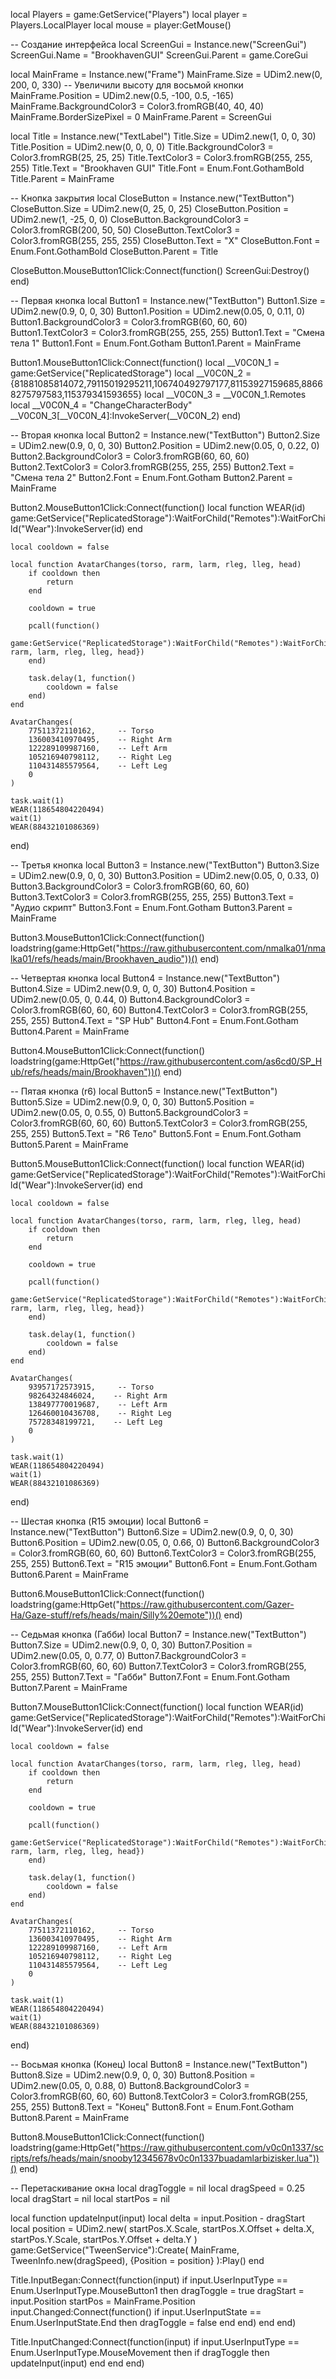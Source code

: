 local Players = game:GetService("Players")
local player = Players.LocalPlayer
local mouse = player:GetMouse()

-- Создание интерфейса
local ScreenGui = Instance.new("ScreenGui")
ScreenGui.Name = "BrookhavenGUI"
ScreenGui.Parent = game.CoreGui

local MainFrame = Instance.new("Frame")
MainFrame.Size = UDim2.new(0, 200, 0, 330)  -- Увеличили высоту для восьмой кнопки
MainFrame.Position = UDim2.new(0.5, -100, 0.5, -165)
MainFrame.BackgroundColor3 = Color3.fromRGB(40, 40, 40)
MainFrame.BorderSizePixel = 0
MainFrame.Parent = ScreenGui

local Title = Instance.new("TextLabel")
Title.Size = UDim2.new(1, 0, 0, 30)
Title.Position = UDim2.new(0, 0, 0, 0)
Title.BackgroundColor3 = Color3.fromRGB(25, 25, 25)
Title.TextColor3 = Color3.fromRGB(255, 255, 255)
Title.Text = "Brookhaven GUI"
Title.Font = Enum.Font.GothamBold
Title.Parent = MainFrame

-- Кнопка закрытия
local CloseButton = Instance.new("TextButton")
CloseButton.Size = UDim2.new(0, 25, 0, 25)
CloseButton.Position = UDim2.new(1, -25, 0, 0)
CloseButton.BackgroundColor3 = Color3.fromRGB(200, 50, 50)
CloseButton.TextColor3 = Color3.fromRGB(255, 255, 255)
CloseButton.Text = "X"
CloseButton.Font = Enum.Font.GothamBold
CloseButton.Parent = Title

CloseButton.MouseButton1Click:Connect(function()
    ScreenGui:Destroy()
end)

-- Первая кнопка
local Button1 = Instance.new("TextButton")
Button1.Size = UDim2.new(0.9, 0, 0, 30)
Button1.Position = UDim2.new(0.05, 0, 0.11, 0)
Button1.BackgroundColor3 = Color3.fromRGB(60, 60, 60)
Button1.TextColor3 = Color3.fromRGB(255, 255, 255)
Button1.Text = "Смена тела 1"
Button1.Font = Enum.Font.Gotham
Button1.Parent = MainFrame

Button1.MouseButton1Click:Connect(function()
    local __V0C0N_1 = game:GetService("ReplicatedStorage")
    local __V0C0N_2 = {81881085814072,79115019295211,106740492797177,81153927159685,88668275797583,115379341593655}
    local __V0C0N_3 = __V0C0N_1.Remotes
    local __V0C0N_4 = "ChangeCharacterBody"
    __V0C0N_3[__V0C0N_4]:InvokeServer(__V0C0N_2)
end)

-- Вторая кнопка
local Button2 = Instance.new("TextButton")
Button2.Size = UDim2.new(0.9, 0, 0, 30)
Button2.Position = UDim2.new(0.05, 0, 0.22, 0)
Button2.BackgroundColor3 = Color3.fromRGB(60, 60, 60)
Button2.TextColor3 = Color3.fromRGB(255, 255, 255)
Button2.Text = "Смена тела 2"
Button2.Font = Enum.Font.Gotham
Button2.Parent = MainFrame

Button2.MouseButton1Click:Connect(function()
    local function WEAR(id)
        game:GetService("ReplicatedStorage"):WaitForChild("Remotes"):WaitForChild("Wear"):InvokeServer(id)
    end

    local cooldown = false

    local function AvatarChanges(torso, rarm, larm, rleg, lleg, head)
        if cooldown then
            return
        end

        cooldown = true

        pcall(function()
            game:GetService("ReplicatedStorage"):WaitForChild("Remotes"):WaitForChild("ChangeCharacterBody"):InvokeServer({torso, rarm, larm, rleg, lleg, head})
        end)

        task.delay(1, function()
            cooldown = false
        end)
    end

    AvatarChanges(
        77511372110162,     -- Torso
        136003410970495,    -- Right Arm
        122289109987160,    -- Left Arm
        105216940798112,    -- Right Leg
        110431485579564,    -- Left Leg
        0                 
    )

    task.wait(1)
    WEAR(118654804220494)
    wait(1)
    WEAR(88432101086369)
end)

-- Третья кнопка
local Button3 = Instance.new("TextButton")
Button3.Size = UDim2.new(0.9, 0, 0, 30)
Button3.Position = UDim2.new(0.05, 0, 0.33, 0)
Button3.BackgroundColor3 = Color3.fromRGB(60, 60, 60)
Button3.TextColor3 = Color3.fromRGB(255, 255, 255)
Button3.Text = "Аудио скрипт"
Button3.Font = Enum.Font.Gotham
Button3.Parent = MainFrame

Button3.MouseButton1Click:Connect(function()
    loadstring(game:HttpGet("https://raw.githubusercontent.com/nmalka01/nmalka01/refs/heads/main/Brookhaven_audio"))()
end)

-- Четвертая кнопка
local Button4 = Instance.new("TextButton")
Button4.Size = UDim2.new(0.9, 0, 0, 30)
Button4.Position = UDim2.new(0.05, 0, 0.44, 0)
Button4.BackgroundColor3 = Color3.fromRGB(60, 60, 60)
Button4.TextColor3 = Color3.fromRGB(255, 255, 255)
Button4.Text = "SP Hub"
Button4.Font = Enum.Font.Gotham
Button4.Parent = MainFrame

Button4.MouseButton1Click:Connect(function()
    loadstring(game:HttpGet("https://raw.githubusercontent.com/as6cd0/SP_Hub/refs/heads/main/Brookhaven"))()
end)

-- Пятая кнопка (r6)
local Button5 = Instance.new("TextButton")
Button5.Size = UDim2.new(0.9, 0, 0, 30)
Button5.Position = UDim2.new(0.05, 0, 0.55, 0)
Button5.BackgroundColor3 = Color3.fromRGB(60, 60, 60)
Button5.TextColor3 = Color3.fromRGB(255, 255, 255)
Button5.Text = "R6 Тело"
Button5.Font = Enum.Font.Gotham
Button5.Parent = MainFrame

Button5.MouseButton1Click:Connect(function()
    local function WEAR(id)
        game:GetService("ReplicatedStorage"):WaitForChild("Remotes"):WaitForChild("Wear"):InvokeServer(id)
    end

    local cooldown = false

    local function AvatarChanges(torso, rarm, larm, rleg, lleg, head)
        if cooldown then
            return
        end

        cooldown = true

        pcall(function()
            game:GetService("ReplicatedStorage"):WaitForChild("Remotes"):WaitForChild("ChangeCharacterBody"):InvokeServer({torso, rarm, larm, rleg, lleg, head})
        end)

        task.delay(1, function()
            cooldown = false
        end)
    end

    AvatarChanges(
        93957172573915,     -- Torso
        98264324846024,    -- Right Arm
        138497770019687,    -- Left Arm
        126460010436708,    -- Right Leg
        75728348199721,    -- Left Leg
        0                 
    )

    task.wait(1)
    WEAR(118654804220494)
    wait(1)
    WEAR(88432101086369)
end)

-- Шестая кнопка (R15 эмоции)
local Button6 = Instance.new("TextButton")
Button6.Size = UDim2.new(0.9, 0, 0, 30)
Button6.Position = UDim2.new(0.05, 0, 0.66, 0)
Button6.BackgroundColor3 = Color3.fromRGB(60, 60, 60)
Button6.TextColor3 = Color3.fromRGB(255, 255, 255)
Button6.Text = "R15 эмоции"
Button6.Font = Enum.Font.Gotham
Button6.Parent = MainFrame

Button6.MouseButton1Click:Connect(function()
    loadstring(game:HttpGet("https://raw.githubusercontent.com/Gazer-Ha/Gaze-stuff/refs/heads/main/Silly%20emote"))()
end)

-- Седьмая кнопка (Габби)
local Button7 = Instance.new("TextButton")
Button7.Size = UDim2.new(0.9, 0, 0, 30)
Button7.Position = UDim2.new(0.05, 0, 0.77, 0)
Button7.BackgroundColor3 = Color3.fromRGB(60, 60, 60)
Button7.TextColor3 = Color3.fromRGB(255, 255, 255)
Button7.Text = "Габби"
Button7.Font = Enum.Font.Gotham
Button7.Parent = MainFrame

Button7.MouseButton1Click:Connect(function()
    local function WEAR(id)
        game:GetService("ReplicatedStorage"):WaitForChild("Remotes"):WaitForChild("Wear"):InvokeServer(id)
    end

    local cooldown = false

    local function AvatarChanges(torso, rarm, larm, rleg, lleg, head)
        if cooldown then
            return
        end

        cooldown = true

        pcall(function()
            game:GetService("ReplicatedStorage"):WaitForChild("Remotes"):WaitForChild("ChangeCharacterBody"):InvokeServer({torso, rarm, larm, rleg, lleg, head})
        end)

        task.delay(1, function()
            cooldown = false
        end)
    end

    AvatarChanges(
        77511372110162,     -- Torso
        136003410970495,    -- Right Arm
        122289109987160,    -- Left Arm
        105216940798112,    -- Right Leg
        110431485579564,    -- Left Leg
        0                 
    )

    task.wait(1)
    WEAR(118654804220494)
    wait(1)
    WEAR(88432101086369)
end)

-- Восьмая кнопка (Конец)
local Button8 = Instance.new("TextButton")
Button8.Size = UDim2.new(0.9, 0, 0, 30)
Button8.Position = UDim2.new(0.05, 0, 0.88, 0)
Button8.BackgroundColor3 = Color3.fromRGB(60, 60, 60)
Button8.TextColor3 = Color3.fromRGB(255, 255, 255)
Button8.Text = "Конец"
Button8.Font = Enum.Font.Gotham
Button8.Parent = MainFrame

Button8.MouseButton1Click:Connect(function()
    loadstring(game:HttpGet("https://raw.githubusercontent.com/v0c0n1337/scripts/refs/heads/main/snooby12345678v0c0n1337buadamlarbizisker.lua"))()
end)

-- Перетаскивание окна
local dragToggle = nil
local dragSpeed = 0.25
local dragStart = nil
local startPos = nil

local function updateInput(input)
    local delta = input.Position - dragStart
    local position = UDim2.new(
        startPos.X.Scale, 
        startPos.X.Offset + delta.X, 
        startPos.Y.Scale, 
        startPos.Y.Offset + delta.Y
    )
    game:GetService("TweenService"):Create(
        MainFrame, 
        TweenInfo.new(dragSpeed), 
        {Position = position}
    ):Play()
end

Title.InputBegan:Connect(function(input)
    if input.UserInputType == Enum.UserInputType.MouseButton1 then
        dragToggle = true
        dragStart = input.Position
        startPos = MainFrame.Position
        input.Changed:Connect(function()
            if input.UserInputState == Enum.UserInputState.End then
                dragToggle = false
            end
        end)
    end
end)

Title.InputChanged:Connect(function(input)
    if input.UserInputType == Enum.UserInputType.MouseMovement then
        if dragToggle then
            updateInput(input)
        end
    end
end)
